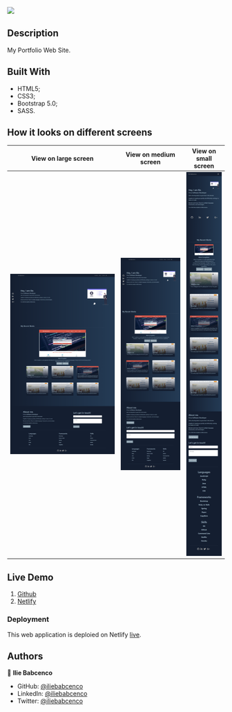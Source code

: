 ![](https://img.shields.io/badge/Microverse-blueviolet)

## Description

My Portfolio Web Site.

## Built With

- HTML5;
- CSS3;
- Bootstrap 5.0;
- SASS.

## How it looks on different screens

| View on large screen                | View on medium screen              | View on small screen               |
| ----------------------------------- | ---------------------------------- | ---------------------------------- |
| ![](assets/screenshots/desktop.png) | ![](assets/screenshots/tablet.png) | ![](assets/screenshots/mobile.png) |

## Live Demo

1. [Github](https://iliebabcenco.github.io/portfolio-project/)
2. [Netlify](https://ilies-portfolio.netlify.app/)

### Deployment

This web application is deploied on Netlify [live](https://ilies-portfolio.netlify.app/).

## Authors

👤 **Ilie Babcenco**

- GitHub: [@iliebabcenco](https://github.com/iliebabcenco)
- LinkedIn: [@iliebabcenco](https://www.linkedin.com/in/ilie-babcenco-72459a1b1/)
- Twitter: [@iliebabcenco](https://twitter.com/BabcencoIlie)
